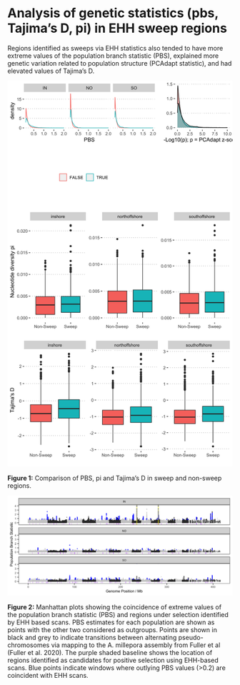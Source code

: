 Analysis of genetic statistics (pbs, Tajima’s D, pi) in EHH sweep
regions
================

Regions identified as sweeps via EHH statistics also tended to have more
extreme values of the population branch statistic (PBS), explained more
genetic variation related to population structure (PCAdapt statistic),
and had elevated values of Tajima’s D.

<img src="14.ehh_pbs_pcangsd_files/figure-gfm/unnamed-chunk-2-1.png" width="672" />

**Figure 1:** Comparison of PBS, pi and Tajima’s D in sweep and
non-sweep regions.

<img src="figures/pbs_ehh_manhattan.png" width="1012" />

**Figure 2:** Manhattan plots showing the coincidence of extreme values
of the population branch statistic (PBS) and regions under selection
identified by EHH based scans. PBS estimates for each population are
shown as points with the other two considered as outgroups. Points are
shown in black and grey to indicate transitions between alternating
pseudo-chromosomes via mapping to the A. millepora assembly from Fuller
et al (Fuller et al. 2020). The purple shaded baseline shows the
location of regions identified as candidates for positive selection
using EHH-based scans. Blue points indicate windows where outlying PBS
values (&gt;0.2) are coincident with EHH scans.
